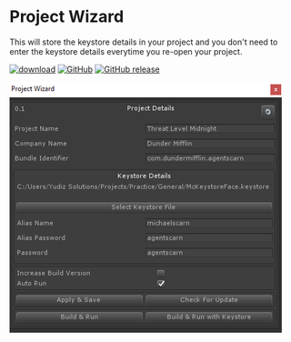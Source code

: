 # Project Wizard

This will store the keystore details in your project and you don't need to enter the keystore details everytime you re-open your project.

[![download](https://img.shields.io/badge/download-package-blue.svg)](https://github.com/prashant-singh/project-wizard/releases)
[![GitHub](https://img.shields.io/github/license/mashape/apistatus.svg?style=popout)](https://github.com/prashant-singh/project-wizard/blob/master/LICENSE)
[![GitHub release](https://img.shields.io/github/release/prashant-singh/project-wizard/all.svg)](https://github.com/prashant-singh/project-wizard/releases)

![Preview](https://github.com/prashant-singh/project-wizard/blob/master/screenshot.PNG)
